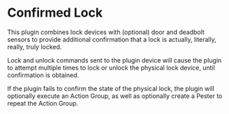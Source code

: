 # Confirmed Lock
This plugin combines lock devices with (optional) door and deadbolt sensors to provide additional confirmation that a lock is actually, literally, really, truly locked.

Lock and unlock commands sent to the plugin device will cause the plugin to attempt multiple times to lock or unlock the physical lock device, until confirmation is obtained.

If the plugin fails to confirm the state of the physical lock, the plugin will optionally execute an Action Group, as well as optionally create a Pester to repeat the Action Group.

